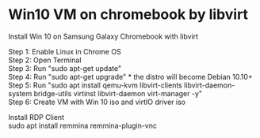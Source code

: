 # Win10 VM on chromebook by libvirt
Install Win 10 on Samsung Galaxy Chromebook with libvirt

Step 1: Enable Linux in Chrome OS  
Step 2: Open Terminal  
Step 3: Run "sudo apt-get update"  
Step 4: Run "sudo apt-get upgrade" * the distro will become Debian 10.10+  
Step 5: Run "sudo apt install qemu-kvm libvirt-clients libvirt-daemon-system bridge-utils virtinst libvirt-daemon virt-manager -y"  
Step 6: Create VM with Win 10 iso and virtIO driver iso  

Install RDP Client  
sudo apt install remmina remmina-plugin-vnc  
